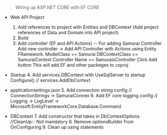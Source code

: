 > Wiring up ASP.NET CORE with EF CORE

- Web API Project
    1. Add references to project with Entities and DBContext (Add project references of Data and Domain into API project)
    2. Build
    3. Add controller (EF and API Actions)
        -- For adding Samurai Controller
        Add new controller -> Add API Controller with Actions using Entity FRamework.
        ModelClass == Samurai
        DBContextClass == SamuraiContext
        Controller Name == SamuraisController
        Click Add button
        This will add EF and other packeges to csproj

- Startup
    4. Add services.DBContext with UseSqlServer to startup Configure()      // services.AddDbContext

- applicationsettings.json
    5. Add connection string config                                         // ConnectionStrings -> SamuraiConnex
    6. Add EF core logging config                                           // Logging -> LogLevel -> Microsoft.EntityFrameworkCore.Database.Command

- DBContext
    7. Add constructor that takes in DbContextOptions
    //CleanUp:- Not mandatory
    8. Remove optionsBuilder from OnConfiguring
    9. Clean up using statements